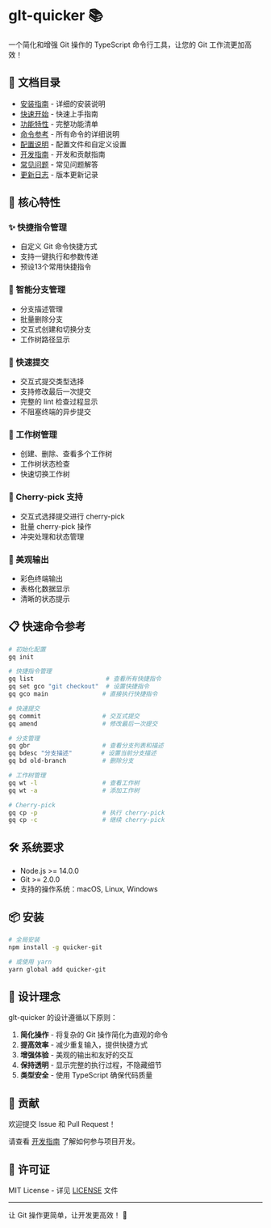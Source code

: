 # gIt-quicker 📚

一个简化和增强 Git 操作的 TypeScript 命令行工具，让您的 Git 工作流更加高效！

## 📖 文档目录

- [安装指南](./installation.md) - 详细的安装说明
- [快速开始](./quick-start.md) - 快速上手指南
- [功能特性](./features.md) - 完整功能清单
- [命令参考](./commands.md) - 所有命令的详细说明
- [配置说明](./configuration.md) - 配置文件和自定义设置
- [开发指南](./development.md) - 开发和贡献指南
- [常见问题](./faq.md) - 常见问题解答
- [更新日志](./changelog.md) - 版本更新记录

## 🚀 核心特性

### ✨ 快捷指令管理
- 自定义 Git 命令快捷方式
- 支持一键执行和参数传递
- 预设13个常用快捷指令

### 🌿 智能分支管理
- 分支描述管理
- 批量删除分支
- 交互式创建和切换分支
- 工作树路径显示

### 📝 快速提交
- 交互式提交类型选择
- 支持修改最后一次提交
- 完整的 lint 检查过程显示
- 不阻塞终端的异步提交

### 🌳 工作树管理
- 创建、删除、查看多个工作树
- 工作树状态检查
- 快速切换工作树

### 🍒 Cherry-pick 支持
- 交互式选择提交进行 cherry-pick
- 批量 cherry-pick 操作
- 冲突处理和状态管理

### 🎨 美观输出
- 彩色终端输出
- 表格化数据显示
- 清晰的状态提示

## 📋 快速命令参考

```bash
# 初始化配置
gq init

# 快捷指令管理
gq list                    # 查看所有快捷指令
gq set gco "git checkout"  # 设置快捷指令
gq gco main               # 直接执行快捷指令

# 快速提交
gq commit                 # 交互式提交
gq amend                  # 修改最后一次提交

# 分支管理
gq gbr                    # 查看分支列表和描述
gq bdesc "分支描述"        # 设置当前分支描述
gq bd old-branch          # 删除分支

# 工作树管理
gq wt -l                  # 查看工作树
gq wt -a                  # 添加工作树

# Cherry-pick
gq cp -p                  # 执行 cherry-pick
gq cp -c                  # 继续 cherry-pick
```

## 🛠 系统要求

- Node.js >= 14.0.0
- Git >= 2.0.0
- 支持的操作系统：macOS, Linux, Windows

## 📦 安装

```bash
# 全局安装
npm install -g quicker-git

# 或使用 yarn
yarn global add quicker-git
```

## 🎯 设计理念

gIt-quicker 的设计遵循以下原则：

1. **简化操作** - 将复杂的 Git 操作简化为直观的命令
2. **提高效率** - 减少重复输入，提供快捷方式
3. **增强体验** - 美观的输出和友好的交互
4. **保持透明** - 显示完整的执行过程，不隐藏细节
5. **类型安全** - 使用 TypeScript 确保代码质量

## 🤝 贡献

欢迎提交 Issue 和 Pull Request！

请查看 [开发指南](./development.md) 了解如何参与项目开发。

## 📄 许可证

MIT License - 详见 [LICENSE](../LICENSE) 文件

---

让 Git 操作更简单，让开发更高效！ 🎉

